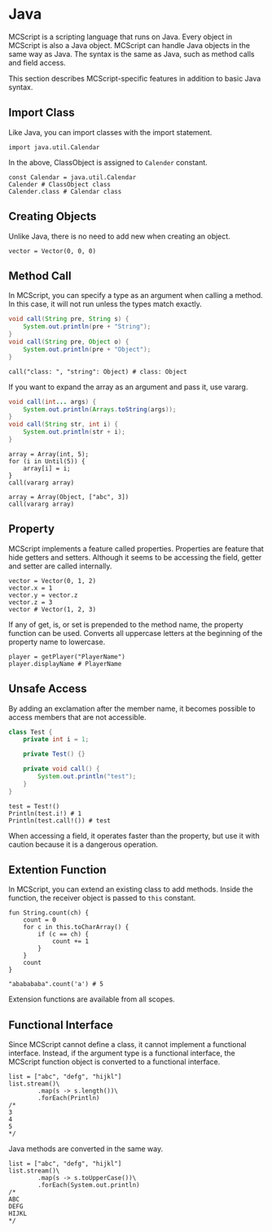 # Java
MCScript is a scripting language that runs on Java. Every object in MCScript is also a Java object.
MCScript can handle Java objects in the same way as Java. The syntax is the same as Java, such as method calls and field access.

This section describes MCScript-specific features in addition to basic Java syntax.
## Import Class
Like Java, you can import classes with the import statement.
```
import java.util.Calendar
```
In the above, ClassObject is assigned to `Calender` constant.
```
const Calendar = java.util.Calendar
Calender # ClassObject class
Calender.class # Calendar class
```
## Creating Objects
Unlike Java, there is no need to add new when creating an object.
```
vector = Vector(0, 0, 0)
```
## Method Call
In MCScript, you can specify a type as an argument when calling a method.
In this case, it will not run unless the types match exactly.
```java
void call(String pre, String s) {
    System.out.println(pre + "String");
}
void call(String pre, Object o) {
    System.out.println(pre + "Object");
}
```
```
call("class: ", "string": Object) # class: Object
```
If you want to expand the array as an argument and pass it, use vararg.
```java
void call(int... args) {
    System.out.println(Arrays.toString(args));
}
void call(String str, int i) {
    System.out.println(str + i);
}
```
```
array = Array(int, 5);
for (i in Until(5)) {
    array[i] = i;
}
call(vararg array)

array = Array(Object, ["abc", 3])
call(vararg array)
```
## Property
MCScript implements a feature called properties.
Properties are feature that hide getters and setters.
Although it seems to be accessing the field, getter and setter are called internally.
```
vector = Vector(0, 1, 2)
vector.x = 1
vector.y = vector.z
vector.z = 3
vector # Vector(1, 2, 3)
```
If any of get, is, or set is prepended to the method name, the property function can be used.
Converts all uppercase letters at the beginning of the property name to lowercase.
```
player = getPlayer("PlayerName")
player.displayName # PlayerName
```
## Unsafe Access
By adding an exclamation after the member name, it becomes possible to access members that are not accessible.
```java
class Test {
    private int i = 1;

    private Test() {}

    private void call() {
        System.out.println("test");
    }
}
```
```
test = Test!()
Println(test.i!) # 1
Println(test.call!()) # test
```
When accessing a field, it operates faster than the property, but use it with caution because it is a dangerous operation.
## Extention Function
In MCScript, you can extend an existing class to add methods.
Inside the function, the receiver object is passed to `this` constant.
```
fun String.count(ch) {
    count = 0
    for c in this.toCharArray() {
        if (c == ch) {
            count += 1
        }
    }
    count
}

"ababababa".count('a') # 5
```
Extension functions are available from all scopes.
## Functional Interface
Since MCScript cannot define a class, it cannot implement a functional interface. Instead, if the argument type is a functional interface, the MCScript function object is converted to a functional interface.
```
list = ["abc", "defg", "hijkl"]
list.stream()\
        .map(s -> s.length())\
        .forEach(Println)
/*
3
4
5
*/
```
Java methods are converted in the same way.
```
list = ["abc", "defg", "hijkl"]
list.stream()\
        .map(s -> s.toUpperCase())\
        .forEach(System.out.println)
/*
ABC
DEFG
HIJKL
*/
```